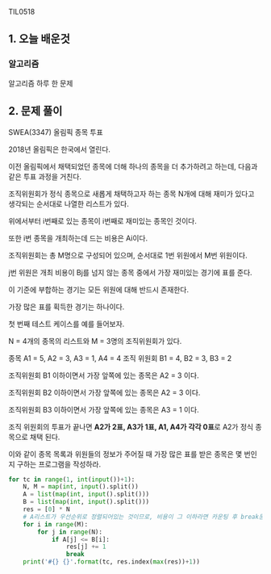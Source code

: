 TIL0518

## 1. 오늘 배운것

### 알고리즘



알고리즘 하루 한 문제

## 2. 문제 풀이

SWEA(3347) 올림픽 종목 투표

2018년 올림픽은 한국에서 열린다.

이전 올림픽에서 채택되었던 종목에 더해 하나의 종목을 더 추가하려고 하는데, 다음과 같은 투표 과정을 거친다.


조직위원회가 정식 종목으로 새롭게 채택하고자 하는 종목 N개에 대해 재미가 있다고 생각되는 순서대로 나열한 리스트가 있다.

위에서부터 i번째로 있는 종목이 i번째로 재미있는 종목인 것이다.

또한 i번 종목을 개최하는데 드는 비용은 Ai이다.

조직위원회는 총 M명으로 구성되어 있으며, 순서대로 1번 위원에서 M번 위원이다.

j번 위원은 개최 비용이 Bj를 넘지 않는 종목 중에서 가장 재미있는 경기에 표를 준다.

이 기준에 부합하는 경기는 모든 위원에 대해 반드시 존재한다.

가장 많은 표를 획득한 경기는 하나이다.


첫 번째 테스트 케이스를 예를 들어보자.

N = 4개의 종목의 리스트와 M = 3명의 조직위원회가 있다.


종목 A1 = 5, A2 = 3, A3 = 1, A4 = 4
조직 위원회 B1 = 4, B2 = 3, B3 = 2


조직위원회 B1 이하이면서 가장 앞쪽에 있는 종목은 A2 = 3 이다.

조직위원회 B2 이하이면서 가장 앞쪽에 있는 종목은 A2 = 3 이다.

조직위원회 B3 이하이면서 가장 앞쪽에 있는 종목은 A3 = 1 이다.


조직 위원회의 투표가 끝나면 **A2가 2표, A3가 1표, A1, A4가 각각 0표**로 A2가 정식 종목으로 채택 된다.

이와 같이 종목 목록과 위원들의 정보가 주어질 때 가장 많은 표를 받은 종목은 몇 번인지 구하는 프로그램을 작성하라.

``````python
for tc in range(1, int(input())+1):
    N, M = map(int, input().split())
    A = list(map(int, input().split()))
    B = list(map(int, input().split()))
    res = [0] * N
    # A리스트가 우선순위로 정렬되어있는 것이므로, 비용이 그 이하라면 카운팅 후 break문으로 풀이했다.
    for i in range(M):
        for j in range(N):
            if A[j] <= B[i]:
                res[j] += 1
                break
    print('#{} {}'.format(tc, res.index(max(res))+1))
``````

